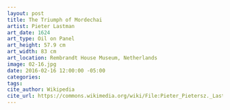 ```yaml
---
layout: post
title: The Triumph of Mordechai
artist: Pieter Lastman
art_date: 1624
art_type: Oil on Panel
art_height: 57.9 cm
art_width: 83 cm
art_location: Rembrandt House Museum, Netherlands
image: 02-16.jpg
date: 2016-02-16 12:00:00 -05:00
categories:
tags:
cite_author: Wikipedia
cite_url: https://commons.wikimedia.org/wiki/File:Pieter_Pietersz._Lastman_-_The_Triumph_of_Mordechai.jpg
---
```

